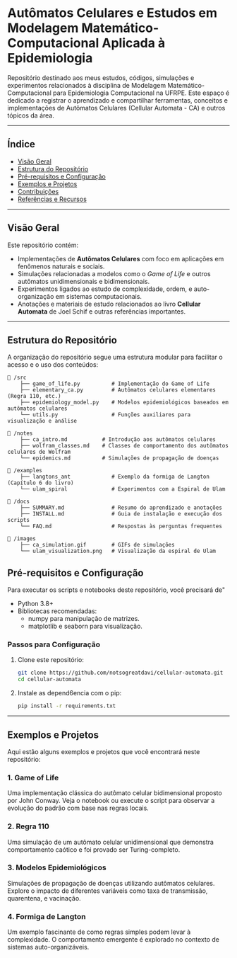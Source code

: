 # Autômatos Celulares e Estudos em Modelagem Matemático-Computacional Aplicada à Epidemiologia
Repositório destinado aos meus estudos, códigos, simulações e experimentos relacionados à disciplina de Modelagem Matemático-Computacional para Epidemiologia Computacional na UFRPE. Este espaço é dedicado a registrar o aprendizado e compartilhar ferramentas, conceitos e implementações de Autômatos Celulares (Cellular Automata - CA) e outros tópicos da área.

--- 

## **Índice**
- [Visão Geral](#visão-geral)
- [Estrutura do Repositório](#estrutura-do-repositório)
- [Pré-requisitos e Configuração](#pré-requisitos-e-configuração)
- [Exemplos e Projetos](#exemplos-e-projetos)
- [Contribuições](#contribuições)
- [Referências e Recursos](#referências-e-recursos)

---

## **Visão Geral**
Este repositório contém:
- Implementações de **Autômatos Celulares** com foco em aplicações em fenômenos naturais e sociais.
- Simulações relacionadas a modelos como o *Game of Life* e outros autômatos unidimensionais e bidimensionais.
- Experimentos ligados ao estudo de complexidade, ordem, e auto-organização em sistemas computacionais.
- Anotações e materiais de estudo relacionados ao livro **Cellular Automata** de Joel Schif e outras referências importantes.

---

## **Estrutura do Repositório**
A organização do repositório segue uma estrutura modular para facilitar o acesso e o uso dos conteúdos:

```plaintext
📂 /src
    ├── game_of_life.py          # Implementação do Game of Life
    ├── elementary_ca.py         # Autômatos celulares elementares (Regra 110, etc.)
    ├── epidemiology_model.py    # Modelos epidemiológicos baseados em autômatos celulares
    └── utils.py                 # Funções auxiliares para visualização e análise

📂 /notes
    ├── ca_intro.md           # Introdução aos autômatos celulares
    ├── wolfram_classes.md    # Classes de comportamento dos autômatos celulares de Wolfram
    └── epidemics.md          # Simulações de propagação de doenças

📂 /examples
    ├── langtons_ant             # Exemplo da formiga de Langton (Capítulo 6 do livro)
    └── ulam_spiral              # Experimentos com a Espiral de Ulam

📂 /docs
    ├── SUMMARY.md               # Resumo do aprendizado e anotações
    ├── INSTALL.md               # Guia de instalação e execução dos scripts
    └── FAQ.md                   # Respostas às perguntas frequentes

📂 /images
    ├── ca_simulation.gif        # GIFs de simulações
    └── ulam_visualization.png   # Visualização da espiral de Ulam
```

## Pré-requisitos e Configuração
Para executar os scripts e notebooks deste repositório, você precisará de"
- Python 3.8+
- Bibliotecas recomendadas:
    - numpy para manipulação de matrizes.
    - matplotlib e seaborn para visualização.

### Passos para Configuração
1. Clone este repositório:
    ```bash
    git clone https://github.com/notsogreatdavi/cellular-automata.git
    cd cellular-automata
    ```

2. Instale as depend6encia com o pip:
   ```bash
   pip install -r requirements.txt
    ```
--- 

## Exemplos e Projetos
Aqui estão alguns exemplos e projetos que você encontrará neste repositório:

### 1. Game of Life
Uma implementação clássica do autômato celular bidimensional proposto por John Conway. Veja o notebook ou execute o script para observar a evolução do padrão com base nas regras locais.

### 2. Regra 110
Uma simulação de um autômato celular unidimensional que demonstra comportamento caótico e foi provado ser Turing-completo.

### 3. Modelos Epidemiológicos
Simulações de propagação de doenças utilizando autômatos celulares. Explore o impacto de diferentes variáveis como taxa de transmissão, quarentena, e vacinação.

### 4. Formiga de Langton
Um exemplo fascinante de como regras simples podem levar à complexidade. O comportamento emergente é explorado no contexto de sistemas auto-organizáveis.
 
